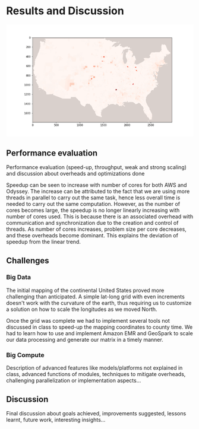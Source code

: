 # Results and Discussion

<p align="center">
<img src="https://raw.githubusercontent.com/not-a-hot-dog/parallelized-disease-modeling/gh-pages/_images/data_spread.gif"/>
</p>

## Performance evaluation
Performance evaluation (speed-up, throughput, weak and strong scaling) and discussion about overheads and optimizations done

Speedup can be seen to increase with number of cores for both AWS and Odyssey. The increase can be attributed to the fact that we are using more threads in parallel to carry out the same task, hence less overall time is needed to carry out the same computation. However, as the number of cores becomes large, the speedup is no longer linearly increasing with number of cores used. This is because there is an associated overhead with communication and synchronization due to the creation and control of threads. As number of cores increases, problem size per core decreases, and these overheads become dominant. This explains the deviation of speedup from the linear trend.

## Challenges
### Big Data
The initial mapping of the continental United States proved more challenging than anticipated. A simple lat-long grid with even increments doesn't work with the curvature of the earth, thus requiring us to customize a solution on how to scale the longitudes as we moved North.

Once the grid was complete we had to implement several tools not discussed in class to speed-up the mapping coordinates to county time. We had to learn how to use and implement Amazon EMR and GeoSpark to scale our data processing and generate our matrix in a timely manner.

### Big Compute

Description of advanced features like models/platforms not explained in class, advanced functions of modules, techniques to mitigate overheads, challenging parallelization or implementation aspects...

## Discussion
Final discussion about goals achieved, improvements suggested, lessons learnt, future work, interesting insights…
